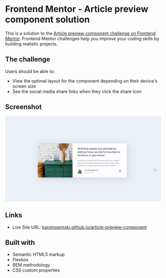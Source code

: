 # Frontend Mentor - Article preview component solution

This is a solution to the [Article preview component challenge on Frontend Mentor](https://www.frontendmentor.io/challenges/article-preview-component-dYBN_pYFT). Frontend Mentor challenges help you improve your coding skills by building realistic projects.

## The challenge

Users should be able to:

- View the optimal layout for the component depending on their device's screen size
- See the social media share links when they click the share icon

## Screenshot

![](./desktop.gif)

## Links

- Live Site URL: [karolnowinski.github.io/article-preview-component](https://karolnowinski.github.io/article-preview-component)

## Built with

- Semantic HTML5 markup
- Flexbox
- BEM methodology
- CSS custom properties
